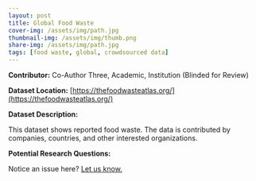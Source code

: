 ```yaml
---
layout: post
title: Global Food Waste
cover-img: /assets/img/path.jpg
thumbnail-img: /assets/img/thumb.png
share-img: /assets/img/path.jpg
tags: [food waste, global, crowdsourced data]
---
```


**Contributor:** Co-Author Three, Academic, Institution (Blinded for Review)

**Dataset Location:** [https://thefoodwasteatlas.org/](https://thefoodwasteatlas.org/)

**Dataset Description:**

This dataset shows reported food waste. The data is contributed by companies, countries, and other interested organizations.

**Potential Research Questions:**





Notice an issue here? [Let us know.](https://docs.google.com/forms/d/e/1FAIpQLSfFLEtWSlfe6gwBaoe-9OfE4BjtwaVx3IQg9ZsfCIJDrujrbA/viewform?usp=pp_url&entry.677199195=2021-06-01-global-food-waste)

